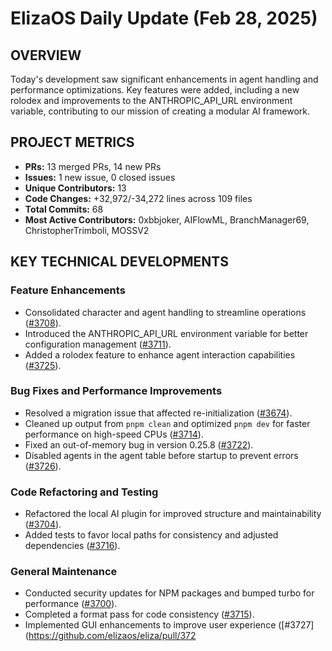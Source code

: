 # ElizaOS Daily Update (Feb 28, 2025)

## OVERVIEW

Today's development saw significant enhancements in agent handling and performance optimizations. Key features were added, including a new rolodex and improvements to the ANTHROPIC_API_URL environment variable, contributing to our mission of creating a modular AI framework.

## PROJECT METRICS

- **PRs:** 13 merged PRs, 14 new PRs
- **Issues:** 1 new issue, 0 closed issues
- **Unique Contributors:** 13
- **Code Changes:** +32,972/-34,272 lines across 109 files
- **Total Commits:** 68
- **Most Active Contributors:** 0xbbjoker, AIFlowML, BranchManager69, ChristopherTrimboli, MOSSV2

## KEY TECHNICAL DEVELOPMENTS

### Feature Enhancements

- Consolidated character and agent handling to streamline operations ([#3708](https://github.com/elizaos/eliza/pull/3708)).
- Introduced the ANTHROPIC_API_URL environment variable for better configuration management ([#3711](https://github.com/elizaos/eliza/pull/3711)).
- Added a rolodex feature to enhance agent interaction capabilities ([#3725](https://github.com/elizaos/eliza/pull/3725)).

### Bug Fixes and Performance Improvements

- Resolved a migration issue that affected re-initialization ([#3674](https://github.com/elizaos/eliza/pull/3674)).
- Cleaned up output from `pnpm clean` and optimized `pnpm dev` for faster performance on high-speed CPUs ([#3714](https://github.com/elizaos/eliza/pull/3714)).
- Fixed an out-of-memory bug in version 0.25.8 ([#3722](https://github.com/elizaos/eliza/pull/3722)).
- Disabled agents in the agent table before startup to prevent errors ([#3726](https://github.com/elizaos/eliza/pull/3726)).

### Code Refactoring and Testing

- Refactored the local AI plugin for improved structure and maintainability ([#3704](https://github.com/elizaos/eliza/pull/3704)).
- Added tests to favor local paths for consistency and adjusted dependencies ([#3716](https://github.com/elizaos/eliza/pull/3716)).

### General Maintenance

- Conducted security updates for NPM packages and bumped turbo for performance ([#3700](https://github.com/elizaos/eliza/pull/3700)).
- Completed a format pass for code consistency ([#3715](https://github.com/elizaos/eliza/pull/3715)).
- Implemented GUI enhancements to improve user experience ([#3727](https://github.com/elizaos/eliza/pull/372
